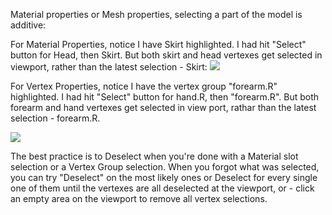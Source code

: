 
Material properties or Mesh properties, selecting a part of the model is additive:

For Material Properties, notice I have Skirt highlighted. I had hit "Select" button for Head, then Skirt. But both skirt and head vertexes get selected in viewport, rather than the latest selection - Skirt:
![](https://i.imgur.com/HWCAbxB.png)


For Vertex Properties, notice I have the vertex group "forearm.R" highlighted. I had hit "Select" button for hand.R, then "forearm.R". But both forearm and hand vertexes get selected in view port, rathar than the latest selection - forearm.R.

![](https://i.imgur.com/sk3TRi7.png)


The best practice is to Deselect when you're done with a Material slot selection or a Vertex Group selection. When you forgot what was selected, you can try "Deselect" on the most likely ones or Deselect for every single one of them until the vertexes are all deselected at the viewport, or - click an empty area on the viewport to remove all vertex selections.